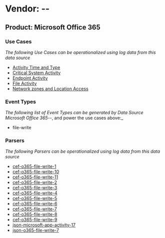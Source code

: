 Vendor: --
==========
Product: Microsoft Office 365
-----------------------------

### Use Cases

_The following Use Cases can be operationalized using log data from this data source_

* [Activity Time  and Type](../UseCases/usecase_activity_time__and_type.md)
* [Critical System Activity](../UseCases/usecase_critical_system_activity.md)
* [Endpoint Activity](../UseCases/usecase_endpoint_activity.md)
* [File Activity](../UseCases/usecase_file_activity.md)
* [Network zones and Location Access](../UseCases/usecase_network_zones_and_location_access.md)


### Event Types

_The following list of Event Types can be generated by Data Source Microsoft Office 365_--, and power the use cases above:_

- file-write


### Parsers

_The following Parsers can be operationalized using log data from this data source_

* [cef-o365-file-write-1](../Parsers/parserContent_cef-o365-file-write-1.md)
* [cef-o365-file-write-10](../Parsers/parserContent_cef-o365-file-write-10.md)
* [cef-o365-file-write-11](../Parsers/parserContent_cef-o365-file-write-11.md)
* [cef-o365-file-write-2](../Parsers/parserContent_cef-o365-file-write-2.md)
* [cef-o365-file-write-3](../Parsers/parserContent_cef-o365-file-write-3.md)
* [cef-o365-file-write-4](../Parsers/parserContent_cef-o365-file-write-4.md)
* [cef-o365-file-write-5](../Parsers/parserContent_cef-o365-file-write-5.md)
* [cef-o365-file-write-6](../Parsers/parserContent_cef-o365-file-write-6.md)
* [cef-o365-file-write-7](../Parsers/parserContent_cef-o365-file-write-7.md)
* [cef-o365-file-write-8](../Parsers/parserContent_cef-o365-file-write-8.md)
* [cef-o365-file-write-9](../Parsers/parserContent_cef-o365-file-write-9.md)
* [json-microsoft-app-activity-17](../Parsers/parserContent_json-microsoft-app-activity-17.md)
* [json-o365-file-write-7](../Parsers/parserContent_json-o365-file-write-7.md)
